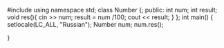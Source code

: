 #include <iostream> 
using namespace std; 
class Number {; 
public: 
 int num; 
 int result; 
 void res(){ 
  cin >> num; 
  result = num /100; 
  cout << result; 
 } 
}; 
int main() 
{ 
 setlocale(LC_ALL, "Russian"); 
 Number num; 
 num.res(); 
  
}
